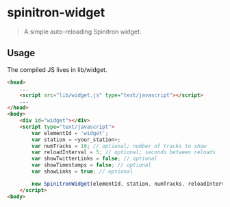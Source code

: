 # spinitron-widget

> A simple auto-reloading Spinitron widget.

## Usage

The compiled JS lives in lib/widget.

```html
<head>
    ...
    <script src="lib/widget.js" type="text/javascript"></script>
    ...
</head>
<body>
    <div id="widget"></div>
    <script type="text/javascript">
        var elementId = 'widget';
        var station = <your_station>;
        var numTracks = 10; // optional; number of tracks to show
        var reloadInterval = 5; // optional; seconds between reloads
        var showTwitterLinks = false; // optional
        var showTimestamps = false; // optional
        var showLinks = true; // optional

        new SpinitronWidget(elementId, station, numTracks, reloadInterval, showTwitterLinks, showTimestamps, showLinks);
    </script>
<body>
```

